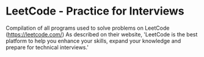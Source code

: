 # LeetCode - Practice for Interviews

Compilation of all programs used to solve problems on LeetCode (https://leetcode.com/)
As described on their website, 'LeetCode is the best platform to help you enhance your skills, expand your knowledge and prepare for technical interviews.'
